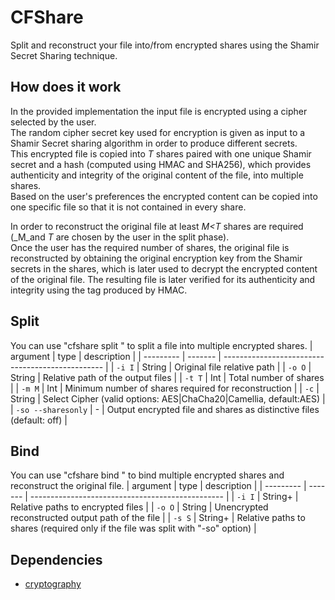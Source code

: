 # CFShare
Split and reconstruct your file into/from encrypted shares using the Shamir Secret Sharing technique.

## How does it work
In the provided implementation the input file is encrypted using a cipher selected by the user.\
The random cipher secret key used for encryption is given as input to a Shamir Secret sharing algorithm in order to produce different secrets.\
This encrypted file is copied into _T_ shares paired with one unique Shamir secret and a hash (computed using HMAC and SHA256), which provides authenticity and integrity of the original content of the file, into multiple shares.\
Based on the user's preferences the encrypted content can be copied into one specific file so that it is not contained in every share.

In order to reconstruct the original file at least _M<T_ shares are required (_M_and _T_ are chosen by the user in the split phase).\
Once the user has the required number of shares, the original file is reconstructed by obtaining the original encryption key from the Shamir secrets in the shares, which is later used to decrypt the encrypted content of the original file.
The resulting file is later verified for its authenticity and integrity using the tag produced by HMAC.
## Split
You can use "cfshare split <arguments>" to split a file into multiple encrypted shares.
| argument | type    | description                                      |
| --------- | ------- | ------------------------------------------------ |
| `-i I`     | String  | Original file relative path        |
| `-o O`  | String | Relative path of the output files          |
| `-t T` | Int  | Total number of shares                            |
| `-m M`  | Int | Minimum number of shares required for reconstruction |
| `-c`  | String | Select Cipher (valid options: AES|ChaCha20|Camellia, default:AES) |
| `-so --sharesonly`  | - | Output encrypted file and shares as distinctive files (default: off) |
## Bind
You can use "cfshare bind <arguments>" to bind multiple encrypted shares and reconstruct the original file.
| argument | type    | description                                      |
| --------- | ------- | ------------------------------------------------ |
| `-i I`     | String+  | Relative paths to encrypted files        |
| `-o O`  | String | Unencrypted reconstructed output path of the file          |
| `-s S` | String+  | Relative paths to shares (required only if the file was split with "-so" option)                            |

## Dependencies
- [cryptography](https://cryptography.io/)